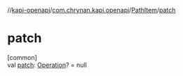 //[kapi-openapi](../../../index.md)/[com.chrynan.kapi.openapi](../index.md)/[PathItem](index.md)/[patch](patch.md)

# patch

[common]\
val [patch](patch.md): [Operation](../-operation/index.md)? = null
